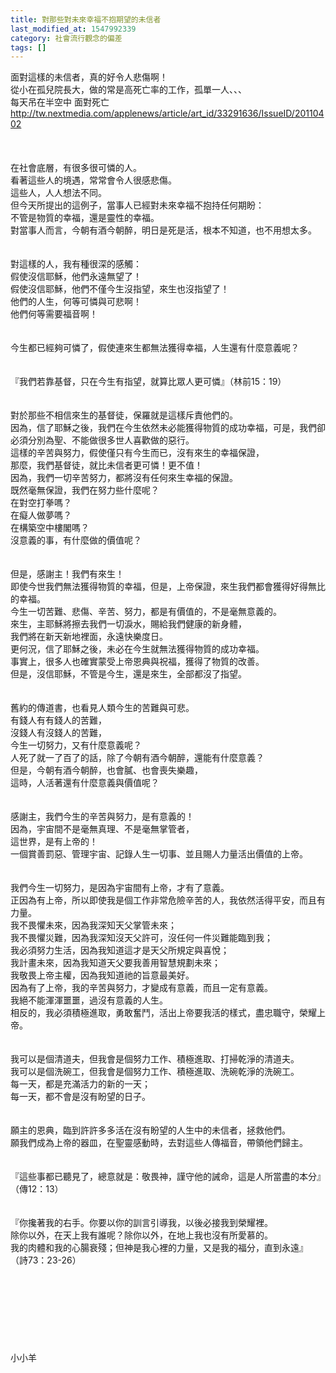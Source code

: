 ```yaml
---
title: 對那些對未來幸福不抱期望的未信者
last_modified_at: 1547992339
category: 社會流行觀念的偏差
tags: []
---
```


面對這樣的未信者，真的好令人悲傷啊！<br>從小在孤兒院長大，做的常是高死亡率的工作，孤單一人、、、<br><!--more-->每天吊在半空中 面對死亡<br><a href="http://tw.nextmedia.com/applenews/article/art_id/33291636/IssueID/20110402" target="_blank"> http://tw.nextmedia.com/applenews/article/art_id/33291636/IssueID/20110402</a><br><br><br><br>在社會底層，有很多很可憐的人。<br>看著這些人的境遇，常常會令人很感悲傷。<br>這些人，人人想法不同。<br>但今天所提出的這例子，當事人已經對未來幸福不抱持任何期盼：<br>不管是物質的幸福，還是靈性的幸福。<br>對當事人而言，今朝有酒今朝醉，明日是死是活，根本不知道，也不用想太多。<br><br><br>對這樣的人，我有種很深的感觸：<br>假使沒信耶穌，他們永遠無望了！<br>假使沒信耶穌，他們不僅今生沒指望，來生也沒指望了！<br>他們的人生，何等可憐與可悲啊！<br>他們何等需要福音啊！<br><br><br>今生都已經夠可憐了，假使連來生都無法獲得幸福，人生還有什麼意義呢？<br><br><br>『我們若靠基督，只在今生有指望，就算比眾人更可憐』（林前15：19）<br><br><br>對於那些不相信來生的基督徒，保羅就是這樣斥責他們的。<br>因為，信了耶穌之後，我們在今生依然未必能獲得物質的成功幸福，可是，我們卻必須分別為聖、不能做很多世人喜歡做的惡行。<br>這樣的辛苦與努力，假使僅只有今生而已，沒有來生的幸福保證，<br>那麼，我們基督徒，就比未信者更可憐！更不值！<br>因為，我們一切辛苦努力，都將沒有任何來生幸福的保證。<br>既然毫無保證，我們在努力些什麼呢？<br>在對空打拳嗎？<br>在癡人做夢嗎？<br>在構築空中樓閣嗎？<br>沒意義的事，有什麼做的價值呢？<br><br><br>但是，感謝主！我們有來生！<br>即使今世我們無法獲得物質的幸福，但是，上帝保證，來生我們都會獲得好得無比的幸福。<br>今生一切苦難、悲傷、辛苦、努力，都是有價值的，不是毫無意義的。<br>來生，主耶穌將擦去我們一切淚水，賜給我們健康的新身體，<br>我們將在新天新地裡面，永遠快樂度日。<br>更何況，信了耶穌之後，未必在今生就無法獲得物質的成功幸福。<br>事實上，很多人也確實蒙受上帝恩典與祝福，獲得了物質的改善。<br>但是，沒信耶穌，不管是今生，還是來生，全部都沒了指望。<br><br><br>舊約的傳道書，也看見人類今生的苦難與可悲。<br>有錢人有有錢人的苦難，<br>沒錢人有沒錢人的苦難，<br>今生一切努力，又有什麼意義呢？<br>人死了就一了百了的話，除了今朝有酒今朝醉，還能有什麼意義？<br>但是，今朝有酒今朝醉，也會膩、也會喪失樂趣，<br>這時，人活著還有什麼意義與價值呢？<br><br><br>感謝主，我們今生的辛苦與努力，是有意義的！<br>因為，宇宙間不是毫無真理、不是毫無掌管者，<br>這世界，是有上帝的！<br>一個賞善罰惡、管理宇宙、記錄人生一切事、並且賜人力量活出價值的上帝。<br><br><br>我們今生一切努力，是因為宇宙間有上帝，才有了意義。<br>正因為有上帝，所以即使我是個工作非常危險辛苦的人，我依然活得平安，而且有力量。<br>我不畏懼未來，因為我深知天父掌管未來；<br>我不畏懼災難，因為我深知沒天父許可，沒任何一件災難能臨到我；<br>我必須努力生活，因為我知道這才是天父所規定與喜悅；<br>我計畫未來，因為我知道天父要我善用智慧規劃未來；<br>我敬畏上帝主權，因為我知道祂的旨意最美好。<br>因為有了上帝，我的辛苦與努力，才變成有意義，而且一定有意義。<br>我絕不能渾渾噩噩，過沒有意義的人生。<br>相反的，我必須積極進取，勇敢奮鬥，活出上帝要我活的樣式，盡忠職守，榮耀上帝。<br><br><br>我可以是個清道夫，但我會是個努力工作、積極進取、打掃乾淨的清道夫。<br>我可以是個洗碗工，但我會是個努力工作、積極進取、洗碗乾淨的洗碗工。<br>每一天，都是充滿活力的新的一天；<br>每一天，都不會是沒有盼望的日子。<br><br><br>願主的恩典，臨到許許多多活在沒有盼望的人生中的未信者，拯救他們。<br>願我們成為上帝的器皿，在聖靈感動時，去對這些人傳福音，帶領他們歸主。<br><br><br>『這些事都已聽見了，總意就是：敬畏神，謹守他的誡命，這是人所當盡的本分』（傳12：13）<br><br><br>『你攙著我的右手。你要以你的訓言引導我，以後必接我到榮耀裡。<br>除你以外，在天上我有誰呢？除你以外，在地上我也沒有所愛慕的。<br>我的肉體和我的心腸衰殘；但神是我心裡的力量，又是我的福分，直到永遠』<br>（詩73：23-26）<br><br><br><br><br><br><br><br><br>小小羊

